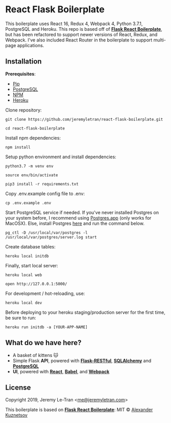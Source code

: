 # React Flask Boilerplate
This boilerplate uses React 16, Redux 4, Webpack 4, Python 3.7.1, PostgreSQL and Heroku. This repo is based off of [**Flask React Boilerplate**](https://github.com/alexkuz/flask-react-boilerplate), but has been refactored to support newer versions of React, Redux, and Webpack. I've also included React Router in the boilerplate to support multi-page applications.

## Installation
**Prerequisites**:

- [Pip](https://pip.pypa.io/en/latest/installing.html)
- [PostgreSQL](http://www.postgresql.org/download/)
- [NPM](https://docs.npmjs.com/getting-started/installing-node)
- [Heroku](https://devcenter.heroku.com/articles/heroku-cli)

Clone repository:

```
git clone https://github.com/jeremyletran/react-flask-boilerplate.git

cd react-flask-boilerplate
```

Install npm dependencies:

```
npm install
```

Setup python environment and install dependencies:

```
python3.7 -m venv env

source env/bin/activate

pip3 install -r requirements.txt
```
Copy .env.example config file to .env:

```
cp .env.example .env
```

Start PostgreSQL service if needed. If you've never installed Postgres on your system before, I recommend using [Postgres.app](https://postgresapp.com/) (only works for MacOSX). Else, install Postgres [here](http://www.postgresql.org/download/) and run the command below.

```
pg_ctl -D /usr/local/var/postgres -l /usr/local/var/postgres/server.log start
```

Create database tables:

```
heroku local initdb
```

Finally, start local server:

```
heroku local web

open http://127.0.0.1:5000/
```

For development / hot-reloading, use:
```
heroku local dev
```

Before deploying to your heroku staging/production server for the first time, be sure to run:
```
heroku run initdb -a [YOUR-APP-NAME]
```

## What do we have here?

- A basket of kittens 🐱
- Simple Flask **API**, powered with [**Flask-RESTful**](https://flask-restful.readthedocs.org/en/0.3.3/), [**SQLAlchemy**](http://www.sqlalchemy.org/) and [**PostgreSQL**](http://www.postgresql.org/)
- **UI**, powered with [**React**](http://facebook.github.io/react/), [**Babel**](https://babeljs.io/), and [**Webpack**](http://webpack.github.io/)

## License

Copyright 2019, Jeremy Le-Tran &lt;me@jeremyletran.com&gt;

This boilerplate is based on [**Flask React Boilerplate**](https://github.com/alexkuz/flask-react-boilerplate): MIT © [Alexander Kuznetsov](https://github.com/alexkuz)
